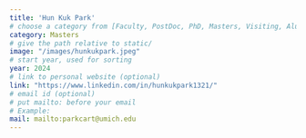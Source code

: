 ```yaml
---
title: 'Hun Kuk Park'
# choose a category from [Faculty, PostDoc, PhD, Masters, Visiting, Alumni]. Be careful about the capitalization.
category: Masters
# give the path relative to static/
image: "/images/hunkukpark.jpeg"
# start year, used for sorting
year: 2024
# link to personal website (optional)
link: "https://www.linkedin.com/in/hunkukpark1321/" 
# email id (optional)
# put mailto: before your email
# Example: 
mail: mailto:parkcart@umich.edu
---
```

